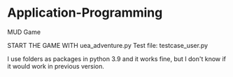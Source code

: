 # Application-Programming
MUD Game

START THE GAME WITH uea_adventure.py
Test file: testcase_user.py

I use folders as packages in python 3.9 and it 
works fine, but I don't know if it would work in 
previous version.
